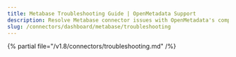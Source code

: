 ```yaml
---
title: Metabase Troubleshooting Guide | OpenMetadata Support
description: Resolve Metabase connector issues with OpenMetadata's comprehensive troubleshooting guide. Fix common errors, configuration problems, and data sync issues.
slug: /connectors/dashboard/metabase/troubleshooting
---
```


{% partial file="/v1.8/connectors/troubleshooting.md" /%}
